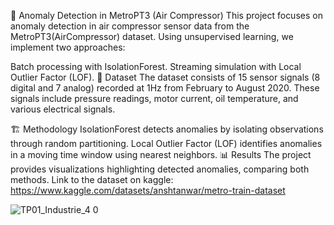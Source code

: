🚆 Anomaly Detection in MetroPT3 (Air Compressor)
This project focuses on anomaly detection in air compressor sensor data from the MetroPT3(AirCompressor) dataset.
Using unsupervised learning, we implement two approaches:

Batch processing with IsolationForest.
Streaming simulation with Local Outlier Factor (LOF).
📂 Dataset
The dataset consists of 15 sensor signals (8 digital and 7 analog) recorded at 1Hz from February to August 2020.
These signals include pressure readings, motor current, oil temperature, and various electrical signals.

🏗️ Methodology
IsolationForest detects anomalies by isolating observations through random partitioning.
Local Outlier Factor (LOF) identifies anomalies in a moving time window using nearest neighbors.
📊 Results
The project provides visualizations highlighting detected anomalies, comparing both methods.
Link to the dataset on kaggle: https://www.kaggle.com/datasets/anshtanwar/metro-train-dataset

![TP01_Industrie_4 0 ](https://github.com/user-attachments/assets/324d736a-9ca7-40c3-ac49-ac6bcc4c015a)
